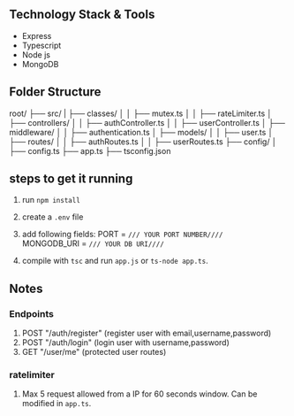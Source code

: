 ## Technology Stack & Tools

- Express
- Typescript
- Node js
- MongoDB


## Folder Structure
root/
├── src/
|   ├── classes/
│   │   ├── mutex.ts
│   │   ├── rateLimiter.ts
│   ├── controllers/
│   │   ├── authController.ts
│   │   ├── userController.ts
│   ├── middleware/
│   │   ├── authentication.ts
│   ├── models/
│   │   ├── user.ts
│   ├── routes/
│   │   ├── authRoutes.ts
│   │   ├── userRoutes.ts
├── config/
│   ├── config.ts
├── app.ts
├── tsconfig.json

## steps to get it running
1. run `npm install`
2. create a `.env` file
3. add following fields:
     PORT = `/// YOUR PORT NUMBER////`    
     MONGODB_URI = `/// YOUR DB URI////`

4. compile with `tsc` and run `app.js` or `ts-node app.ts`.

## Notes
### Endpoints
1. POST "/auth/register" (register user with email,username,password)
2. POST "/auth/login" (login user with username,password)
3. GET "/user/me" (protected user routes)

### ratelimiter
1. Max 5 request allowed from a IP for 60 seconds window. Can be modified in `app.ts`.

